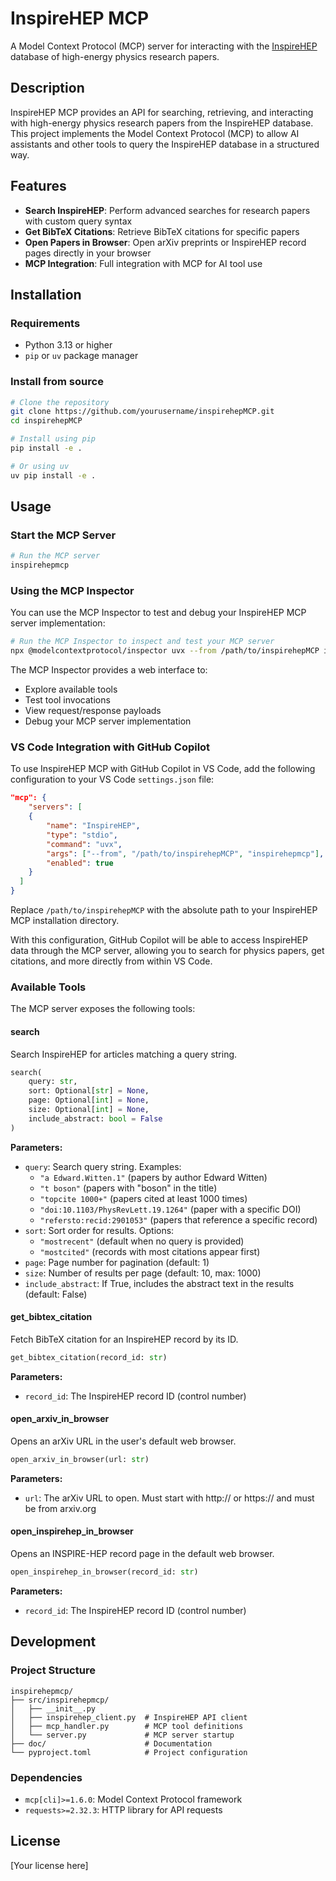 # InspireHEP MCP

A Model Context Protocol (MCP) server for interacting with the [InspireHEP](https://inspirehep.net/) database of high-energy physics research papers.

## Description

InspireHEP MCP provides an API for searching, retrieving, and interacting with high-energy physics research papers from the InspireHEP database. This project implements the Model Context Protocol (MCP) to allow AI assistants and other tools to query the InspireHEP database in a structured way.

## Features

- **Search InspireHEP**: Perform advanced searches for research papers with custom query syntax
- **Get BibTeX Citations**: Retrieve BibTeX citations for specific papers
- **Open Papers in Browser**: Open arXiv preprints or InspireHEP record pages directly in your browser
- **MCP Integration**: Full integration with MCP for AI tool use

## Installation

### Requirements

- Python 3.13 or higher
- `pip` or `uv` package manager

### Install from source

```bash
# Clone the repository
git clone https://github.com/yourusername/inspirehepMCP.git
cd inspirehepMCP

# Install using pip
pip install -e .

# Or using uv
uv pip install -e .
```

## Usage

### Start the MCP Server

```bash
# Run the MCP server
inspirehepmcp
```

### Using the MCP Inspector

You can use the MCP Inspector to test and debug your InspireHEP MCP server implementation:

```bash
# Run the MCP Inspector to inspect and test your MCP server
npx @modelcontextprotocol/inspector uvx --from /path/to/inspirehepMCP inspirehepmcp
```

The MCP Inspector provides a web interface to:
- Explore available tools
- Test tool invocations
- View request/response payloads
- Debug your MCP server implementation

### VS Code Integration with GitHub Copilot

To use InspireHEP MCP with GitHub Copilot in VS Code, add the following configuration to your VS Code `settings.json` file:

```json
"mcp": {
    "servers": [
    {
        "name": "InspireHEP",
        "type": "stdio",
        "command": "uvx",
        "args": ["--from", "/path/to/inspirehepMCP", "inspirehepmcp"],
        "enabled": true
    }
  ]
}
```

Replace `/path/to/inspirehepMCP` with the absolute path to your InspireHEP MCP installation directory.

With this configuration, GitHub Copilot will be able to access InspireHEP data through the MCP server, allowing you to search for physics papers, get citations, and more directly from within VS Code.

### Available Tools

The MCP server exposes the following tools:

#### search

Search InspireHEP for articles matching a query string.

```python
search(
    query: str, 
    sort: Optional[str] = None, 
    page: Optional[int] = None, 
    size: Optional[int] = None,
    include_abstract: bool = False
)
```

**Parameters:**
- `query`: Search query string. Examples:
  - `"a Edward.Witten.1"` (papers by author Edward Witten)
  - `"t boson"` (papers with "boson" in the title)
  - `"topcite 1000+"` (papers cited at least 1000 times)
  - `"doi:10.1103/PhysRevLett.19.1264"` (paper with a specific DOI)
  - `"refersto:recid:2901053"` (papers that reference a specific record)
- `sort`: Sort order for results. Options:
  - `"mostrecent"` (default when no query is provided)
  - `"mostcited"` (records with most citations appear first)
- `page`: Page number for pagination (default: 1)
- `size`: Number of results per page (default: 10, max: 1000)
- `include_abstract`: If True, includes the abstract text in the results (default: False)

#### get_bibtex_citation

Fetch BibTeX citation for an InspireHEP record by its ID.

```python
get_bibtex_citation(record_id: str)
```

**Parameters:**
- `record_id`: The InspireHEP record ID (control number)

#### open_arxiv_in_browser

Opens an arXiv URL in the user's default web browser.

```python
open_arxiv_in_browser(url: str)
```

**Parameters:**
- `url`: The arXiv URL to open. Must start with http:// or https:// and must be from arxiv.org

#### open_inspirehep_in_browser

Opens an INSPIRE-HEP record page in the default web browser.

```python
open_inspirehep_in_browser(record_id: str)
```

**Parameters:**
- `record_id`: The InspireHEP record ID (control number)

## Development

### Project Structure

```
inspirehepmcp/
├── src/inspirehepmcp/
│   ├── __init__.py
│   ├── inspirehep_client.py  # InspireHEP API client
│   ├── mcp_handler.py        # MCP tool definitions
│   └── server.py             # MCP server startup
├── doc/                      # Documentation
└── pyproject.toml            # Project configuration
```

### Dependencies

- `mcp[cli]>=1.6.0`: Model Context Protocol framework
- `requests>=2.32.3`: HTTP library for API requests

## License

[Your license here]
